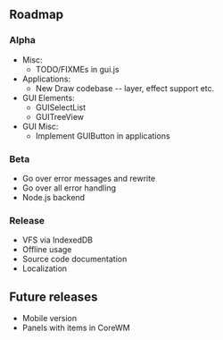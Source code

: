 
## Roadmap

### Alpha

* Misc:
  * TODO/FIXMEs in gui.js
* Applications:
  * New Draw codebase -- layer, effect support etc.
* GUI Elements:
  * GUISelectList
  * GUITreeView
* GUI Misc:
  * Implement GUIButton in applications

### Beta

* Go over error messages and rewrite
* Go over all error handling
* Node.js backend

### Release

* VFS via IndexedDB
* Offline usage
* Source code documentation
* Localization

## Future releases
* Mobile version
* Panels with items in CoreWM
